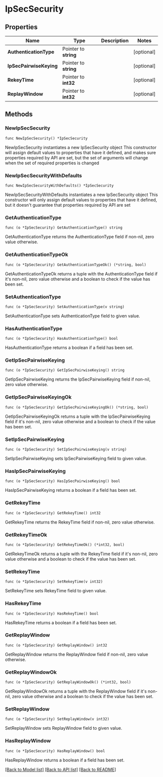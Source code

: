 # IpSecSecurity

## Properties

Name | Type | Description | Notes
------------ | ------------- | ------------- | -------------
**AuthenticationType** | Pointer to **string** |  | [optional] 
**IpSecPairwiseKeying** | Pointer to **string** |  | [optional] 
**RekeyTime** | Pointer to **int32** |  | [optional] 
**ReplayWindow** | Pointer to **int32** |  | [optional] 

## Methods

### NewIpSecSecurity

`func NewIpSecSecurity() *IpSecSecurity`

NewIpSecSecurity instantiates a new IpSecSecurity object
This constructor will assign default values to properties that have it defined,
and makes sure properties required by API are set, but the set of arguments
will change when the set of required properties is changed

### NewIpSecSecurityWithDefaults

`func NewIpSecSecurityWithDefaults() *IpSecSecurity`

NewIpSecSecurityWithDefaults instantiates a new IpSecSecurity object
This constructor will only assign default values to properties that have it defined,
but it doesn't guarantee that properties required by API are set

### GetAuthenticationType

`func (o *IpSecSecurity) GetAuthenticationType() string`

GetAuthenticationType returns the AuthenticationType field if non-nil, zero value otherwise.

### GetAuthenticationTypeOk

`func (o *IpSecSecurity) GetAuthenticationTypeOk() (*string, bool)`

GetAuthenticationTypeOk returns a tuple with the AuthenticationType field if it's non-nil, zero value otherwise
and a boolean to check if the value has been set.

### SetAuthenticationType

`func (o *IpSecSecurity) SetAuthenticationType(v string)`

SetAuthenticationType sets AuthenticationType field to given value.

### HasAuthenticationType

`func (o *IpSecSecurity) HasAuthenticationType() bool`

HasAuthenticationType returns a boolean if a field has been set.

### GetIpSecPairwiseKeying

`func (o *IpSecSecurity) GetIpSecPairwiseKeying() string`

GetIpSecPairwiseKeying returns the IpSecPairwiseKeying field if non-nil, zero value otherwise.

### GetIpSecPairwiseKeyingOk

`func (o *IpSecSecurity) GetIpSecPairwiseKeyingOk() (*string, bool)`

GetIpSecPairwiseKeyingOk returns a tuple with the IpSecPairwiseKeying field if it's non-nil, zero value otherwise
and a boolean to check if the value has been set.

### SetIpSecPairwiseKeying

`func (o *IpSecSecurity) SetIpSecPairwiseKeying(v string)`

SetIpSecPairwiseKeying sets IpSecPairwiseKeying field to given value.

### HasIpSecPairwiseKeying

`func (o *IpSecSecurity) HasIpSecPairwiseKeying() bool`

HasIpSecPairwiseKeying returns a boolean if a field has been set.

### GetRekeyTime

`func (o *IpSecSecurity) GetRekeyTime() int32`

GetRekeyTime returns the RekeyTime field if non-nil, zero value otherwise.

### GetRekeyTimeOk

`func (o *IpSecSecurity) GetRekeyTimeOk() (*int32, bool)`

GetRekeyTimeOk returns a tuple with the RekeyTime field if it's non-nil, zero value otherwise
and a boolean to check if the value has been set.

### SetRekeyTime

`func (o *IpSecSecurity) SetRekeyTime(v int32)`

SetRekeyTime sets RekeyTime field to given value.

### HasRekeyTime

`func (o *IpSecSecurity) HasRekeyTime() bool`

HasRekeyTime returns a boolean if a field has been set.

### GetReplayWindow

`func (o *IpSecSecurity) GetReplayWindow() int32`

GetReplayWindow returns the ReplayWindow field if non-nil, zero value otherwise.

### GetReplayWindowOk

`func (o *IpSecSecurity) GetReplayWindowOk() (*int32, bool)`

GetReplayWindowOk returns a tuple with the ReplayWindow field if it's non-nil, zero value otherwise
and a boolean to check if the value has been set.

### SetReplayWindow

`func (o *IpSecSecurity) SetReplayWindow(v int32)`

SetReplayWindow sets ReplayWindow field to given value.

### HasReplayWindow

`func (o *IpSecSecurity) HasReplayWindow() bool`

HasReplayWindow returns a boolean if a field has been set.


[[Back to Model list]](../README.md#documentation-for-models) [[Back to API list]](../README.md#documentation-for-api-endpoints) [[Back to README]](../README.md)


